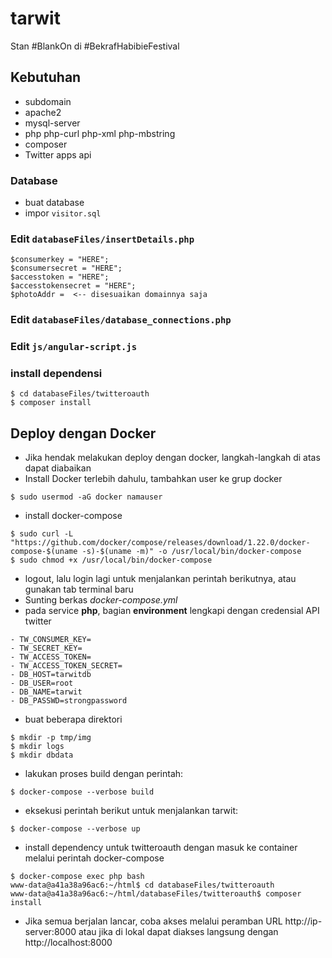 # tarwit
Stan #BlankOn di #BekrafHabibieFestival


## Kebutuhan
- subdomain
- apache2
- mysql-server
- php php-curl php-xml php-mbstring
- composer
- Twitter apps api

### Database
- buat database
- impor ```visitor.sql```

### Edit ```databaseFiles/insertDetails.php```
```
$consumerkey = "HERE";
$consumersecret = "HERE";
$accesstoken = "HERE";  
$accesstokensecret = "HERE";
$photoAddr =  <-- disesuaikan domainnya saja
```

### Edit ```databaseFiles/database_connections.php```

### Edit ```js/angular-script.js```

### install dependensi
```
$ cd databaseFiles/twitteroauth
$ composer install
```

## Deploy dengan Docker
- Jika hendak melakukan deploy dengan docker, langkah-langkah di atas dapat diabaikan
- Install Docker terlebih dahulu, tambahkan user ke grup docker
```
$ sudo usermod -aG docker namauser
```
- install docker-compose
```
$ sudo curl -L "https://github.com/docker/compose/releases/download/1.22.0/docker-compose-$(uname -s)-$(uname -m)" -o /usr/local/bin/docker-compose
$ sudo chmod +x /usr/local/bin/docker-compose
```
- logout, lalu login lagi untuk menjalankan perintah berikutnya, atau gunakan tab terminal baru
- Sunting berkas *docker-compose.yml*
- pada service **php**, bagian **environment** lengkapi dengan credensial API twitter
```
- TW_CONSUMER_KEY=
- TW_SECRET_KEY=
- TW_ACCESS_TOKEN=
- TW_ACCESS_TOKEN_SECRET=
- DB_HOST=tarwitdb
- DB_USER=root
- DB_NAME=tarwit
- DB_PASSWD=strongpassword
```
- buat beberapa direktori
```
$ mkdir -p tmp/img
$ mkdir logs
$ mkdir dbdata
```
- lakukan proses build dengan perintah:
```
$ docker-compose --verbose build
```
- eksekusi perintah berikut untuk menjalankan tarwit:
```
$ docker-compose --verbose up
```
- install dependency untuk twitteroauth dengan masuk ke container melalui perintah docker-compose
```
$ docker-compose exec php bash
www-data@a41a38a96ac6:~/html$ cd databaseFiles/twitteroauth
www-data@a41a38a96ac6:~/html/databaseFiles/twitteroauth$ composer install
```
- Jika semua berjalan lancar, coba akses melalui peramban URL http://ip-server:8000 atau jika di lokal dapat diakses langsung dengan http://localhost:8000